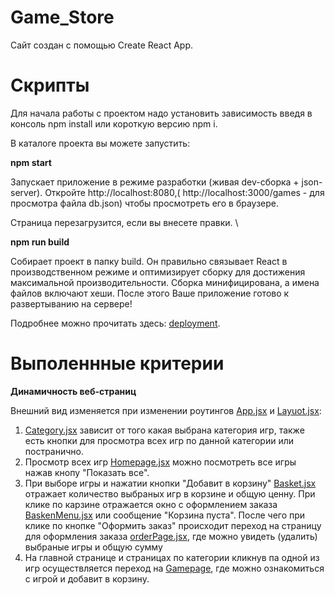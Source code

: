 # Game_Store

Сайт создан с помощью Create React App.

# Скрипты
Для начала работы с проектом надо установить зависимость введя в консоль npm install или короткую версию npm i.

В каталоге проекта вы можете запустить:

**npm start**

Запускает приложение в режиме разработки (живая dev-сборка + json-server).
Откройте http://localhost:8080,( http://localhost:3000/games - для просмотра файла db.json) чтобы просмотреть его в браузере.

Страница перезагрузится, если вы внесете правки. \

**npm run build**

Собирает проeкт в папку build.
Он правильно связывает React в производственном режиме и оптимизирует сборку для достижения максимальной производительности. Сборка минифицирована, а имена файлов включают хеши.
После этого Ваше приложение готово к развертыванию на сервере!

Подробнее можно прочитать здесь: [deployment](https://create-react-app.dev/docs/deployment/).

# Выполеннные критерии

**Динамичность веб-страниц**

Внешний вид изменяется при изменении роутингов [App.jsx](https://github.com/ivandmitrienko/Game_Store/blob/main/components/App.js) и [Layuot.jsx](https://github.com/ivandmitrienko/Game_Store/blob/main/components/Layout.jsx):

1. [Category.jsx](https://github.com/ivandmitrienko/Game_Store/blob/main/components/pages/Category.jsx) зависит от того какая выбрана категория игр, также есть кнопки для просмотра всех игр по данной категории или постранично.
2.  Просмотр всех игр [Homepage.jsx](https://github.com/ivandmitrienko/Game_Store/blob/main/components/pages/Homepage.jsx) можно посмотреть все игры нажав кнопу "Показать все".
3.  При выборе игры и нажатии кнопки "Добавит в корзину"  [Basket.jsx](https://github.com/ivandmitrienko/Game_Store/blob/main/components/Basket/Basket.jsx) отражает количество выбраных игр в корзине и общую ценну. При клике по карзине отражается окно с оформлением заказа [BaskenMenu.jsx](https://github.com/ivandmitrienko/Game_Store/blob/main/components/BasketMenu/BasketMenu.jsx) или сообщение "Корзина пуста". После чего при клике по кнопке "Оформить заказ" происходит переход на страницу для оформления заказа [orderPage.jsx](https://github.com/ivandmitrienko/Game_Store/blob/main/components/pages/Gamepage/orderPage/orderPage.jsx), где можно увидеть (удалить) выбраные игры и общую сумму
4. На главной странице и страницах по категории кликнув па одной из игр осуществляется переход на [Gamepage](https://github.com/ivandmitrienko/Game_Store/blob/main/components/pages/Gamepage/Gamepage.jsx), где можно ознакомиться с игрой и добавит в корзину.




